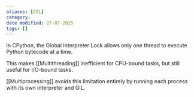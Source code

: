 ```yaml
---
aliases: [GIL]
category: 
date modified: 27-07-2025
tags: []
---
```


In CPython, the Global Interpreter Lock allows only one thread to execute Python bytecode at a time. 

This makes [[Multithreading]] inefficient for CPU-bound tasks, but still useful for I/O-bound tasks. 

[[Multiprocessing]] avoids this limitation entirely by running each process with its own interpreter and GIL.